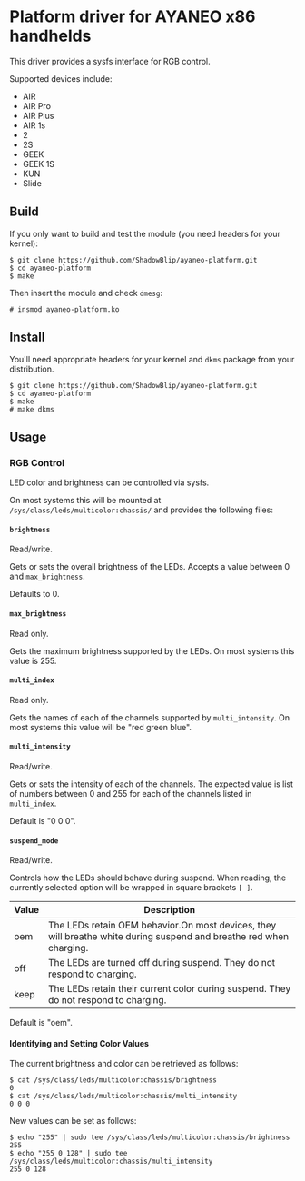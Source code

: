 # Platform driver for AYANEO x86 handhelds

This driver provides a sysfs interface for RGB control.

Supported devices include:

 - AIR
 - AIR Pro
 - AIR Plus
 - AIR 1s
 - 2
 - 2S
 - GEEK
 - GEEK 1S
 - KUN
 - Slide

## Build

If you only want to build and test the module (you need headers for your
kernel):

```shell
$ git clone https://github.com/ShadowBlip/ayaneo-platform.git
$ cd ayaneo-platform
$ make
```

Then insert the module and check `dmesg`:
```shell
# insmod ayaneo-platform.ko
```

## Install

You'll need appropriate headers for your kernel and `dkms` package from your
distribution.

```shell
$ git clone https://github.com/ShadowBlip/ayaneo-platform.git
$ cd ayaneo-platform
$ make
# make dkms
```

## Usage

### RGB Control

LED color and brightness can be controlled via sysfs.

On most systems this will be mounted at `/sys/class/leds/multicolor:chassis/` and provides the following files:

#### `brightness`

Read/write.

Gets or sets the overall brightness of the LEDs. Accepts a value between 0 and `max_brightness`.

Defaults to 0.

#### `max_brightness`

Read only.

Gets the maximum brightness supported by the LEDs. On most systems this value is 255.

#### `multi_index`

Read only.

Gets the names of each of the channels supported by `multi_intensity`. On most systems this value will be "red green blue".

#### `multi_intensity`

Read/write.

Gets or sets the intensity of each of the channels. The expected value is list of numbers between 0 and 255 for each of the channels listed in `multi_index`.

Default is "0 0 0".

#### `suspend_mode`

Read/write.

Controls how the LEDs should behave during suspend. When reading, the currently selected option will be wrapped in square brackets `[ ]`.

|Value|Description|
|-|-|
|oem|The LEDs retain OEM behavior.On most devices, they will breathe white during suspend and breathe red when charging.|
|off|The LEDs are turned off during suspend. They do not respond to charging.|
|keep|The LEDs retain their current color during suspend. They do not respond to charging.|

Default is "oem".

#### Identifying and Setting Color Values

The current brightness and color can be retrieved as follows:
```shell
$ cat /sys/class/leds/multicolor:chassis/brightness
0
$ cat /sys/class/leds/multicolor:chassis/multi_intensity
0 0 0
```

New values can be set as follows:
```shell
$ echo "255" | sudo tee /sys/class/leds/multicolor:chassis/brightness
255
$ echo "255 0 128" | sudo tee /sys/class/leds/multicolor:chassis/multi_intensity
255 0 128
```
